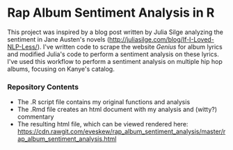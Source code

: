 # Rap Album Sentiment Analysis in R

This project was inspired by a blog post written by Julia Silge analyzing the sentiment in Jane Austen's novels (http://juliasilge.com/blog/If-I-Loved-NLP-Less/). I've written code to scrape the website *Genius* for album lyrics and modified Julia's code to perform a sentiment analysis on these lyrics. I've used this workflow to perform a sentiment analysis on multiple hip hop albums, focusing on Kanye's catalog.

### Repository Contents

- The .R script file contains my original functions and analysis
- The .Rmd file creates an html document with my analysis and (witty?) commentary
- The resulting html file, which can be viewed rendered here: https://cdn.rawgit.com/eveskew/rap_album_sentiment_analysis/master/rap_album_sentiment_analysis.html
